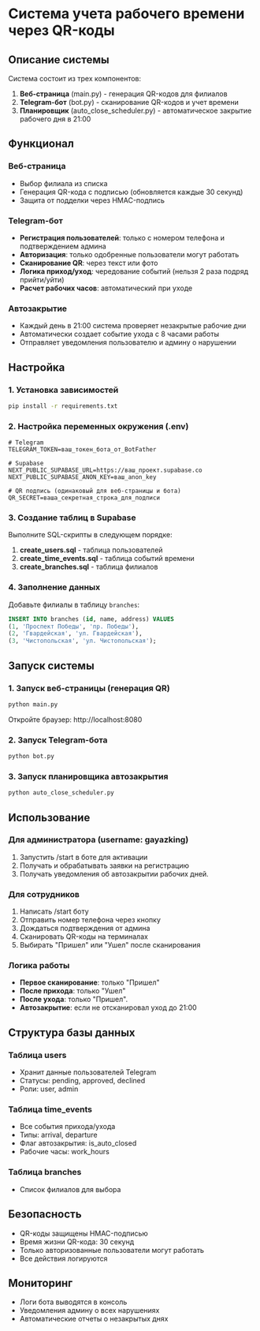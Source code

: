 # Система учета рабочего времени через QR-коды

## Описание системы

Система состоит из трех компонентов:
1. **Веб-страница** (main.py) - генерация QR-кодов для филиалов
2. **Telegram-бот** (bot.py) - сканирование QR-кодов и учет времени
3. **Планировщик** (auto_close_scheduler.py) - автоматическое закрытие рабочего дня в 21:00

## Функционал

### Веб-страница
- Выбор филиала из списка
- Генерация QR-кода с подписью (обновляется каждые 30 секунд)
- Защита от подделки через HMAC-подпись

### Telegram-бот
- **Регистрация пользователей**: только с номером телефона и подтверждением админа
- **Авторизация**: только одобренные пользователи могут работать
- **Сканирование QR**: через текст или фото
- **Логика приход/уход**: чередование событий (нельзя 2 раза подряд прийти/уйти)
- **Расчет рабочих часов**: автоматический при уходе

### Автозакрытие
- Каждый день в 21:00 система проверяет незакрытые рабочие дни
- Автоматически создает событие ухода с 8 часами работы
- Отправляет уведомления пользователю и админу о нарушении

## Настройка

### 1. Установка зависимостей
```bash
pip install -r requirements.txt
```

### 2. Настройка переменных окружения (.env)
```env
# Telegram
TELEGRAM_TOKEN=ваш_токен_бота_от_BotFather

# Supabase
NEXT_PUBLIC_SUPABASE_URL=https://ваш_проект.supabase.co
NEXT_PUBLIC_SUPABASE_ANON_KEY=ваш_anon_key

# QR подпись (одинаковый для веб-страницы и бота)
QR_SECRET=ваша_секретная_строка_для_подписи
```

### 3. Создание таблиц в Supabase

Выполните SQL-скрипты в следующем порядке:

1. **create_users.sql** - таблица пользователей
2. **create_time_events.sql** - таблица событий времени
3. **create_branches.sql** - таблица филиалов

### 4. Заполнение данных

Добавьте филиалы в таблицу `branches`:
```sql
INSERT INTO branches (id, name, address) VALUES 
(1, 'Проспект Победы', 'пр. Победы'),
(2, 'Гвардейская', 'ул. Гвардейская'),
(3, 'Чистопольская', 'ул. Чистопольская');
```

## Запуск системы

### 1. Запуск веб-страницы (генерация QR)
```bash
python main.py
```
Откройте браузер: http://localhost:8080

### 2. Запуск Telegram-бота
```bash
python bot.py
```

### 3. Запуск планировщика автозакрытия
```bash
python auto_close_scheduler.py
```

## Использование

### Для администратора (username: gayazking)
1. Запустить /start в боте для активации
2. Получать и обрабатывать заявки на регистрацию
3. Получать уведомления об автозакрытии рабочих дней.

### Для сотрудников
1. Написать /start боту
2. Отправить номер телефона через кнопку
3. Дождаться подтверждения от админа
4. Сканировать QR-коды на терминалах
5. Выбирать "Пришел" или "Ушел" после сканирования

### Логика работы
- **Первое сканирование**: только "Пришел"
- **После прихода**: только "Ушел"
- **После ухода**: только "Пришел".
- **Автозакрытие**: если не отсканировал уход до 21:00

## Структура базы данных

### Таблица users
- Хранит данные пользователей Telegram
- Статусы: pending, approved, declined
- Роли: user, admin

### Таблица time_events
- Все события прихода/ухода
- Типы: arrival, departure
- Флаг автозакрытия: is_auto_closed
- Рабочие часы: work_hours

### Таблица branches
- Список филиалов для выбора

## Безопасность

- QR-коды защищены HMAC-подписью
- Время жизни QR-кода: 30 секунд
- Только авторизованные пользователи могут работать
- Все действия логируются

## Мониторинг

- Логи бота выводятся в консоль
- Уведомления админу о всех нарушениях
- Автоматические отчеты о незакрытых днях
